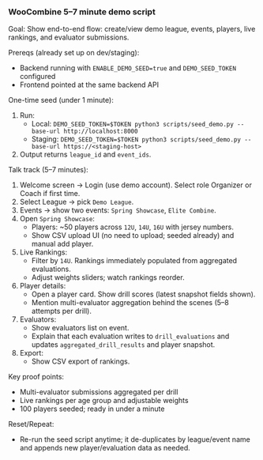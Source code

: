 ### WooCombine 5–7 minute demo script

Goal: Show end-to-end flow: create/view demo league, events, players, live rankings, and evaluator submissions.

Prereqs (already set up on dev/staging):
- Backend running with `ENABLE_DEMO_SEED=true` and `DEMO_SEED_TOKEN` configured
- Frontend pointed at the same backend API

One-time seed (under 1 minute):
1) Run:
   - Local: `DEMO_SEED_TOKEN=$TOKEN python3 scripts/seed_demo.py --base-url http://localhost:8000`
   - Staging: `DEMO_SEED_TOKEN=$TOKEN python3 scripts/seed_demo.py --base-url https://<staging-host>`
2) Output returns `league_id` and `event_ids`.

Talk track (5–7 minutes):
1) Welcome screen → Login (use demo account). Select role Organizer or Coach if first time.
2) Select League → pick `Demo League`.
3) Events → show two events: `Spring Showcase`, `Elite Combine`.
4) Open `Spring Showcase`:
   - Players: ~50 players across `12U`, `14U`, `16U` with jersey numbers.
   - Show CSV upload UI (no need to upload; seeded already) and manual add player.
5) Live Rankings:
   - Filter by `14U`. Rankings immediately populated from aggregated evaluations.
   - Adjust weights sliders; watch rankings reorder.
6) Player details:
   - Open a player card. Show drill scores (latest snapshot fields shown).
   - Mention multi-evaluator aggregation behind the scenes (5–8 attempts per drill).
7) Evaluators:
   - Show evaluators list on event.
   - Explain that each evaluation writes to `drill_evaluations` and updates `aggregated_drill_results` and player snapshot.
8) Export:
   - Show CSV export of rankings.

Key proof points:
- Multi-evaluator submissions aggregated per drill
- Live rankings per age group and adjustable weights
- 100 players seeded; ready in under a minute

Reset/Repeat:
- Re-run the seed script anytime; it de-duplicates by league/event name and appends new player/evaluation data as needed.


